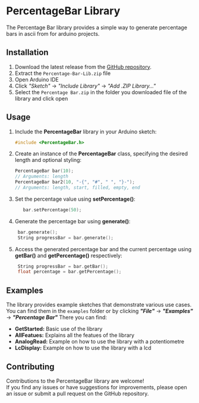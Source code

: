 # PercentageBar Library

The Percentage Bar library provides a simple way to generate percentage bars in ascii from for arduino projects.

## Installation

1. Download the latest release from the [GitHub repository](https://github.com/JoJoaky/Percentage-Bar-Lib).
2. Extract the `Percentage-Bar-Lib.zip` file
3. Open Arduino IDE
4. Click *"Sketch"* -> *"Include Library"* -> *"Add .ZIP Library..."*
5. Select the `Percentage Bar.zip` in the folder you downloaded file of the library and click open

## Usage

1. Include the **PercentageBar** library in your Arduino sketch:

   ```cpp
   #include <PercentageBar.h>

2. Create an instance of the **PercentageBar** class, specifying the desired length and optional styling:
   ```cpp
   PercentageBar bar(10);
   // Arguments: length
   PercentageBar bar2(10, "-{", "#", " ", "}-");
   // Arguments: length, start, filled, empty, end

3. Set the percentage value using **setPercentage()**:
   ```cpp
      bar.setPercentage(50);
4. Generate the percentage bar using **generate()**:
     ```cpp
      bar.generate();
      String progressBar = bar.generate();
5. Access the generated percentage bar and the current percentage using **getBar()** and **getPercentage()** respectively:
     ```cpp
      String progressBar = bar.getBar();
      float percentage = bar.getPercentage();

## Examples
   The library provides example sketches that demonstrate various use cases.  
   You can find them in the `examples` folder or by clicking ***"File"*** -> ***"Examples"*** -> ***"Percentage Bar"***
   There you can find:
   
   -  **GetStarted:** Basic use of the library
   -  **AllFeatues:** Explains all the featues of the library
   -  **AnalogRead:** Example on how to use the library with a potentiometre
   -  **LcDisplay:** Example on how to use the library with a lcd


## Contributing
   Contributions to the PercentageBar library are welcome!  
   If you find any issues or have suggestions for improvements, please open an issue or submit a pull request on the GitHub repository.

